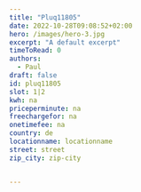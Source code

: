 ```yaml
---
title: "Pluq11805"
date: 2022-10-28T09:08:52+02:00
hero: /images/hero-3.jpg
excerpt: "A default excerpt"
timeToRead: 0
authors:
  - Paul
draft: false
id: pluq11805
slot: 1|2
kwh: na
priceperminute: na
freechargefor: na
onetimefee: na
country: de
locationname: locationname
street: street
zip_city: zip-city


---
```

